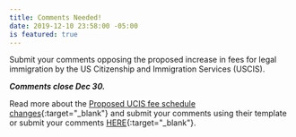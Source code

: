 ```yaml
---
title: Comments Needed!
date: 2019-12-10 23:58:00 -05:00
is featured: true
---
```


Submit your comments opposing the proposed increase in fees for legal immigration by the US Citizenship and Immigration Services (USCIS). 

***Comments close Dec 30.***

Read more about the [Proposed UCIS fee schedule changes](https://cliniclegal.org/fee-schedule-changes){:target="_blank"} and submit your comments using their template or submit your comments [HERE](https://www.federalregister.gov/documents/2019/12/09/2019-26521/us-citizenship-and-immigration-services-fee-schedule-and-changes-to-certain-other-immigration){:target="_blank"}.